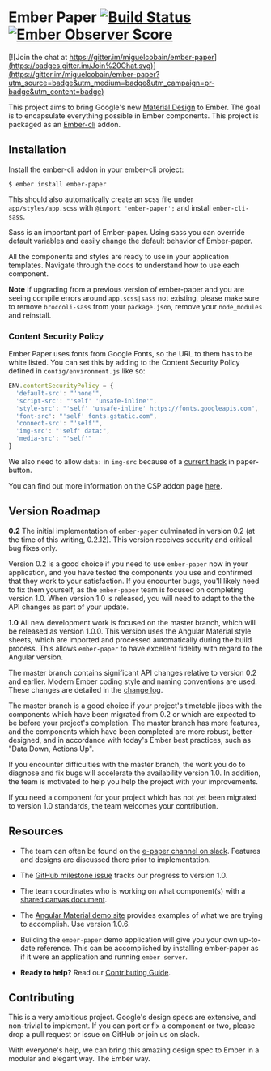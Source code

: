 # Ember Paper [![Build Status](https://travis-ci.org/miguelcobain/ember-paper.svg)](https://travis-ci.org/miguelcobain/ember-paper) [![Ember Observer Score](http://emberobserver.com/badges/ember-paper.svg)](http://emberobserver.com/addons/ember-paper)

[![Join the chat at https://gitter.im/miguelcobain/ember-paper](https://badges.gitter.im/Join%20Chat.svg)](https://gitter.im/miguelcobain/ember-paper?utm_source=badge&utm_medium=badge&utm_campaign=pr-badge&utm_content=badge)

This project aims to bring Google's new [Material Design](https://www.google.com/design/spec/material-design/introduction.html) to Ember. The goal is to encapsulate everything possible in Ember components. This project is packaged as an [Ember-cli](http://www.ember-cli.com/) addon.

## Installation

Install the ember-cli addon in your ember-cli project:

```
$ ember install ember-paper
```

This should also automatically create an scss file under `app/styles/app.scss` with `@import 'ember-paper';` and install `ember-cli-sass`.

Sass is an important part of Ember-paper. Using sass you can override default variables and easily change the default behavior of Ember-paper.

All the components and styles are ready to use in your application templates.
Navigate through the docs to understand how to use each component.

**Note** If upgrading from a previous version of ember-paper and you are seeing compile errors around `app.scss|sass` not existing, please make sure to remove `broccoli-sass` from your `package.json`, remove your `node_modules` and reinstall.

### Content Security Policy

Ember Paper uses fonts from Google Fonts, so the URL to them has to be white listed.  You can set this by adding to the Content Security Policy defined in `config/environment.js` like so:

```js
ENV.contentSecurityPolicy = {
  'default-src': "'none'",
  'script-src': "'self' 'unsafe-inline'",
  'style-src': "'self' 'unsafe-inline' https://fonts.googleapis.com",
  'font-src': "'self' fonts.gstatic.com",
  'connect-src': "'self'",
  'img-src': "'self' data:",
  'media-src': "'self'"
}
```

We also need to allow `data:` in `img-src` because of a [current hack](https://github.com/miguelcobain/ember-paper/blob/master/app%2Fstyles%2Fpaper-button.scss) in paper-button.

You can find out more information on the CSP addon page [here](https://github.com/rwjblue/ember-cli-content-security-policy#ember-cli-content-security-policy).

## Version Roadmap

**0.2** The initial implementation of `ember-paper` culminated in version 0.2 (at the time of this writing, 0.2.12). This version receives security and critical bug fixes only.

Version 0.2 is a good choice if you need to use `ember-paper` now in your application, and you have tested the components you use and confirmed that they work to your satisfaction. If you encounter bugs, you'll likely need to fix them yourself, as the `ember-paper` team is focused on completing version 1.0. When version 1.0 is released, you will need to adapt to the the API changes as part of your update.

**1.0** All new development work is focused on the master branch, which will be released as version 1.0.0. This version uses the Angular Material style sheets, which are imported and processed automatically during the build process. This allows `ember-paper` to have excellent fidelity with regard to the Angular version.

The master branch contains significant API changes relative to version 0.2 and earlier. Modern Ember coding style and naming conventions are used. These changes are detailed in the [change log](CHANGELOG.md).

The master branch is a good choice if your project's timetable jibes with the components which have been migrated from 0.2 or which are expected to be before your project's completion. The master branch has more features, and the components which have been completed are more robust, better-designed, and in accordance with today's Ember best practices, such as "Data Down, Actions Up".

If you encounter difficulties with the master branch, the work you do to diagnose and fix bugs will accelerate the availability version 1.0. In addition, the team is motivated to help you help the project with your improvements.

If you need a component for your project which has not yet been migrated to version 1.0 standards, the team welcomes your contribution.

## Resources

- The team can often be found on the [e-paper channel on slack](https://embercommunity.slack.com/messages/e-paper/). Features and designs are discussed there prior to implementation.

- The [GitHub milestone issue](https://github.com/miguelcobain/ember-paper/issues/249) tracks our progress to version 1.0.

- The team coordinates who is working on what component(s) with a [shared canvas document](https://usecanvas.com/emberpaper/backlog/5lluHTIZAI8G2797TdEcsD).

- The [Angular Material demo site](https://material.angularjs.org/1.0.6/) provides examples of what we are trying to accomplish. Use version 1.0.6.

- Building the `ember-paper` demo application will give you your own up-to-date reference. This can be accomplished by installing ember-paper as if it were an application and running `ember server`.

- **Ready to help?** Read our [Contributing Guide](CONTRIBUTING.md).

## Contributing

This is a very ambitious project. Google's design specs are extensive, and non-trivial to implement. If you can port or fix a component or two, please drop a pull request or issue on GitHub or join us on slack.

With everyone's help, we can bring this amazing design spec to Ember in a modular and elegant way. The Ember way.
